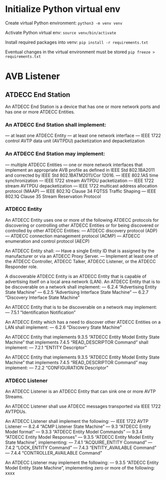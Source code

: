# Initialize Python virtual env

Create virtual Python environment:
`python3 -m venv venv`

Activate Python virtual env:
`source venv/bin/activate`

Install required packages into venv: 
`pip install -r requirements.txt`

Eventual changes in the virtual environment must be stored
`pip freeze > requirements.txt`



# AVB Listener

## ATDECC End Station

An ATDECC End Station is a device that has one or more network ports and has one or more ATDECC Entities.

### An ATDECC End Station shall implement:
— at least one ATDECC Entity
— at least one network interface
— IEEE 1722 control AVTP data unit (AVTPDU) packetization and depacketization

### An ATDECC End Station may implement:
— multiple ATDECC Entities
— one or more network interfaces that implement an appropriate AVB profile as defined in IEEE Std 802.1BA­2011 and corrected by IEEE Std 802.1BATM­2011/Cor 1­2016.
— IEEE 802.1AS time synchronization
— IEEE 1722 stream AVTPDU packetization
— IEEE 1722 stream AVTPDU depacketization
— IEEE 1722 multicast address allocation protocol (MAAP)
— IEEE 802.1Q Clause 34 FQTSS Traffic Shaping
— IEEE 802.1Q Clause 35 Stream Reservation Protocol

### ATDECC Entity
An ATDECC Entity uses one or more of the following ATDECC protocols for discovering or controlling other ATDECC Entities or for being discovered or controlled by other ATDECC Entities:
— ATDECC discovery protocol (ADP)
— ATDECC connection management protocol (ACMP) 
— ATDECC enumeration and control protocol (AECP)

An ATDECC Entity shall:
— Have a single Entity ID that is assigned by the manufacturer or via an ATDECC Proxy Server.
— Implement at least one of the ATDECC Controller, ATDECC Talker, ATDECC Listener, or the ATDECC Responder role.

A discoverable ATDECC Entity is an ATDECC Entity that is capable of advertising itself on a local area network (LAN). An ATDECC Entity that is to be discoverable on a network shall implement:
— 6.2.4 “Advertising Entity State Machine”
— 6.2.5 “Advertising Interface State Machine”
— 6.2.7 “Discovery Interface State Machine”

An ATDECC Entity that is to be discoverable on a network may implement:
— 7.5.1 “Identification Notification”

An ATDECC Entity which has a need to discover other ATDECC Entities on a LAN shall implement: 
— 6.2.6 “Discovery State Machine”

An ATDECC Entity that implements 9.3.5 “ATDECC Entity Model Entity State Machine” that implements 7.4.5 “READ_DESCRIPTOR Command” shall implement:
— 7.2.1 “ENTITY Descriptor”

An ATDECC Entity that implements 9.3.5 “ATDECC Entity Model Entity State Machine” that implements 7.4.5 “READ_DESCRIPTOR Command” may implement:
— 7.2.2 “CONFIGURATION Descriptor”


### ATDECC Listener
An ATDECC Listener is an ATDECC Entity that can sink one or more AVTP Streams.

An ATDECC Listener shall use ATDECC messages transported via IEEE 1722 AVTPDUs. 

An ATDECC Listener shall implement the following:
— IEEE 1722 AVTP Listener
— 8.2.4 “ACMP Listener State Machine”
— 9.3 “ATDECC Entity Model format”
— 9.3.3 “ATDECC Entity Model Commands”
— 9.3.4 “ATDECC Entity Model Responses”
— 9.3.5 “ATDECC Entity Model Entity State Machine”, implementing:
  — 7.4.1 “ACQUIRE_ENTITY Command”
  — 7.4.2 “LOCK_ENTITY Command”
  — 7.4.3 “ENTITY_AVAILABLE Command”
  — 7.4.4 “CONTROLLER_AVAILABLE Command”

An ATDECC Listener may implement the following:
— 9.3.5 “ATDECC Entity Model Entity State Machine”, implementing zero or more of the following:
 xxxx
 

